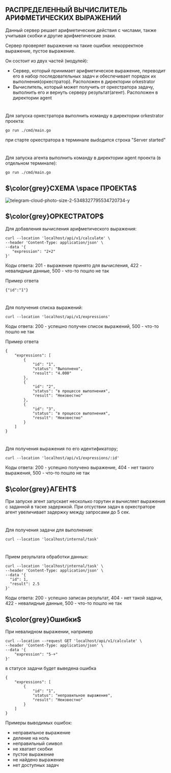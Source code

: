 ## РАСПРЕДЕЛЕННЫЙ ВЫЧИСЛИТЕЛЬ АРИФМЕТИЧЕСКИХ ВЫРАЖЕНИЙ

Данный сервер решает арифметические действия с числами, также учитывая скобки и другие арифметические знаки.

Сервер проверяет выражение на такие ошибки: некорректное выражение, пустое выражение.

Он состоит из двух частей (модулей):
- Сервер, который принимает арифметическое выражение, переводит его в набор последовательных задач и обеспечивает порядок их выполнения(оркестратор). Расположен в директории orkestrator
- Вычислитель, который может получить от оркестратора задачу, выполнить его и вернуть серверу результат(агент). Расположен в директории agent

#
Для запуска оркестратора выполнить команду в директории orkestrator проекта:
```
go run ./cmd/main.go
```
при старте оркестратора в терминале выdодится строка "Server started"

#
Для запуска агента выполнить команду в директории agent проекта (в отдельном терминале):
```
go run ./cmd/main.go
```

## $\color{grey}СХЕМА \space  ПРОЕКТА$
![telegram-cloud-photo-size-2-5348327795534720734-y](https://github.com/user-attachments/assets/1d0917b1-f5e6-4cfb-a7cb-936f7da1ea69)

## $\color{grey}ОРКЕСТРАТОР$

Для добавления вычисления арифметического выражения:
```
curl --location 'localhost/api/v1/calculate' \
--header 'Content-Type: application/json' \
--data '{
   "expression": "2+2"
}'
```
Коды ответа: 201 - выражение принято для вычисления, 422 - невалидные данные, 500 - что-то пошло не так

Пример ответа
```
{"id":"1"}
```
#
Для получения списка выражений:
```
curl --location 'localhost/api/v1/expressions'
```
Коды ответа: 200 - успешно получен список выражений, 500 - что-то пошло не так

Пример ответа
```
{
    "expressions": [
        {
            "id": "1",
            "status": "Выполнено",
            "result": "4.000"
        },
        {
            "id": "2",
            "status": "в процессе выполнения",
            "result": "Неизвестно"
        },
        {
            "id": "3",
            "status": "в процессе выполнения",
            "result": "Неизвестно"
        }
    ]
}
```
#
Для получения выражения по его идентификатору;
```
curl --location 'localhost/api/v1/expressions/:id'
```
Коды ответа: 200 - успешно получено выражение, 404 - нет такого выражения, 500 - что-то пошло не так

## $\color{grey}АГЕНТ$

При запуске агент запускает несколько горутин и вычисляет выражения с заданной в таске задержкой. При отсуствии задач в оркестраторе агент увеличивает задержку между запросами до 5 сек.
#
Для получения задачи для выполнения:
```
curl --location 'localhost/internal/task'
```

#
Прием результата обработки данных:
```
curl --location 'localhost/internal/task' \
--header 'Content-Type: application/json' \
--data '{
  "id": 1,
  "result": 2.5
}'
```
Коды ответа: 200 - успешно записан результат, 404 - нет такой задачи, 422 - невалидные данные, 500 - что-то пошло не так

## $\color{grey}Ошибки$
При невалидном выражении, например
```
curl --location --request GET 'localhost/api/v1/calculate' \
--header 'Content-Type: application/json' \
--data '{
    "expression": "5-+"
}'
```
в статусе задачи будет выведена ошибка
```
{
    "expressions": [
        {
            "id": "1",
            "status": "неправильное выражение",
            "result": "Неизвестно"
        }
    ]
}
```
Примеры выводимых ошибок:
- неправильное выражение
- деление на ноль
- неправильный символ
- не хватает скобки
- пустое выражение
- не найдено выражение
- нет доступных задач

